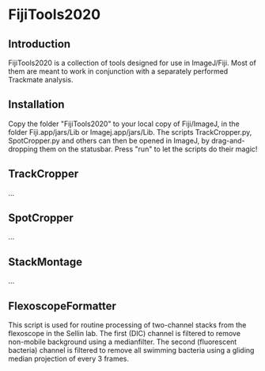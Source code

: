 # FijiTools2020

## Introduction
FijiTools2020 is a collection of tools designed for use in ImageJ/Fiji. Most of them are meant to work in conjunction with a separately performed Trackmate analysis.

## Installation
Copy the folder "FijiTools2020" to your local copy of Fiji/ImageJ, in the folder Fiji.app/jars/Lib or Imagej.app/jars/Lib. The scripts TrackCropper.py, SpotCropper.py and others can then be opened in ImageJ, by drag-and-dropping them on the statusbar. Press "run" to let the scripts do their magic!

## TrackCropper
...

## SpotCropper
...

## StackMontage
...

## FlexoscopeFormatter
This script is used for routine processing of two-channel stacks from the flexoscope in the Sellin lab. The first (DIC) channel is filtered to remove non-mobile background using a medianfilter. The second (fluorescent bacteria) channel is filtered to remove all swimming bacteria using a gliding median projection of every 3 frames.
